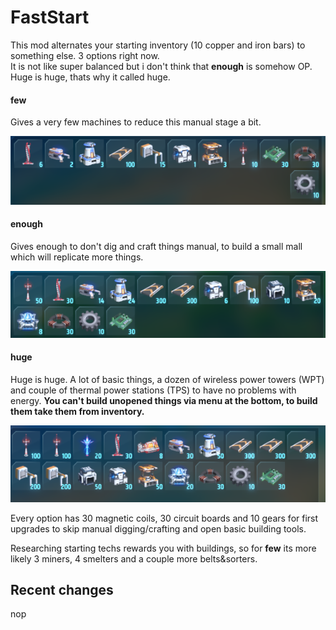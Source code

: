 # FastStart

This mod alternates your starting inventory (10 copper and iron bars) to something else. 3 options right now.  
It is not like super balanced but i don't think that **enough** is somehow OP. Huge is huge, thats why it called huge.

#### few 

Gives a very few machines to reduce this manual stage a bit.

![few](/Extra/few.png)

#### enough

Gives enough to don't dig and craft things manual, to build a small mall which will replicate more things.

![enough](/Extra/enough.png)

#### huge

Huge is huge. A lot of basic things, a dozen of wireless power towers (WPT) and couple of thermal power stations (TPS) to have no problems with energy. **You can't build unopened things via menu at the bottom, to build them take them from inventory.**

![huge](/Extra/huge.png)

Every option has 30 magnetic coils, 30 circuit boards and 10 gears for first upgrades to skip manual digging/crafting and open basic building tools.

Researching starting techs rewards you with buildings, so for **few** its more likely 3 miners, 4 smelters and a couple more belts&sorters.

## Recent changes

nop